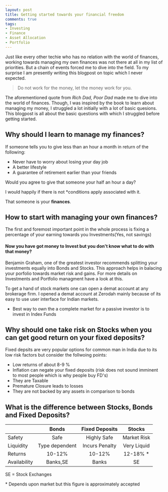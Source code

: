 ```yaml
---
layout: post
title: Getting started towards your financial freedom
comments: true
tags:
- Investing
- Finance
- Asset Allocation
- Portfolio
---
```


Just like every other techie who has no relation with the world of finances, working towards managing my own finances was not there at all in my list of priorities. But a chain of events forced me to dive into the field. To my surprise I am presently writing this blogpost on topic which I never expected.

> Do not work for the money, let the money work for you.

The aforementioned quote from _Rich Dad, Poor Dad_ made me to dive into the world of finances. Though, I was inspired by the book to learn about managing my money, I struggled a lot initially with a lot of basic quesions. This blogpost is all about the basic questions with which I struggled before getting started.

## Why should I learn to manage my finances?
If someone tells you to give less than an hour a month in return of the following:
* Never have to worry about losing your day job
* A better lifestyle
* A guarantee of retirement earlier than your friends

Would you agree to give that someone your half an hour a day?

I would happily if there is not *conditions apply associated with it.

That someone is your **finances**.

## How to start with managing your own finances?
The first and foremost important point in the whole process is fixing a percentage of your earning towards you Investments(Yes, not savings)

#### Now you have got money to Invest but you don't know what to do with that money?

Benjamin Graham, one of the greatest investor recommends splitting your investments equally into Bonds and Stocks. This approach helps in balacing your porfolio towards market risk and gains. For more details on Investments and Portfolio managment have a look at this. 

To get a hand of stock markets one can open a demat account at any brokerage firm. I opened a demat account at Zerodah mainly because of its easy to use user interface for Indian markets.
* Best way to own the a complete market for a passive investor is to invest in Index Funds

## Why should one take risk on Stocks when you can get good return on your fixed deposits?
Fixed depsits are very popular options for common man in India due to its low risk factors but consider the follwoing points:
* Low returns of about 8-9 %
* Inflation can negate your fixed deposits (risk does not sound imminent to most people which is why people buy FD's)
* They are Taxable
* Premature Closure leads to losses
* They are not backed by any assets in comparison to bonds

## What is the difference between Stocks, Bonds and Fixed Deposits?

|           | Bonds         | Fixed Deposits| Stocks |
| --------- |:-------------:| :------------:| :----: |
| Safety    | Safe     | Highly Safe | Market Risk|
| Liquidity | Type dependent| Incurs Penalty |Very Liquid|
| Returns   | 10-12%        |    10-12% | 12-18% \*|
|Availability| Banks,SE   |Banks| SE           |

SE = Stock Exchanges

\* Depends upon market but this figure is approximately accepted

<!--## Investmenst vs Speculation
When one of my relatives lost his job and all the money in 2008 market crash **Stock Market** became synonymous to **Gambling** for me.
 
An investment operation is one which, upon thorough analysis promises safety of principle and an adequate return. Operation not meeting these requirements are speculative. Invesor should be able to keep his investments atleast for an year without worrying about vicissitudes of the market. 


### Inflation
<!-- Now you will say that sounds good on paper but people loose money all the time -->





